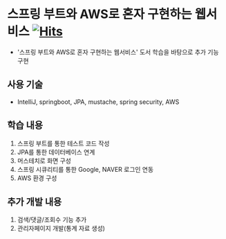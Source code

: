 # 스프링 부트와 AWS로 혼자 구현하는 웹서비스 [![Hits](https://hits.seeyoufarm.com/api/count/incr/badge.svg?url=https%3A%2F%2Fgithub.com%2Fgjbae1212%2Fhit-counter)](https://hits.seeyoufarm.com)
 - '스프링 부트와 AWS로 혼자 구현하는 웹서비스' 도서 학습을 바탕으로 추가 기능 구현


## 사용 기술
 - IntelliJ, springboot, JPA, mustache, spring security, AWS


## 학습 내용
 1. 스프링 부트를 통한 테스트 코드 작성
 2. JPA를 통한 데이터베이스 연계
 3. 머스테치로 화면 구성
 4. 스프링 시큐리티를 통한 Google, NAVER 로그인 연동
 5. AWS 환경 구성


## 추가 개발 내용
 1. 검색/댓글/조회수 기능 추가
 2. 관리자페이지 개발(통계 자료 생성)

